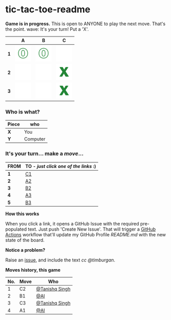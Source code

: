 # tic-tac-toe-readme

**Game is in progress.** This is open to ANYONE to play the next move. That's the point. wave: It's your turn! Put a 'X'.



||A|B|C|
|-|:-:|:-:|:-:|
|**1**|![](./images/green/0.png)|![](./images/green/0.png)|![](./images/green/blank.png)|
|**2**|![](./images/green/blank.png)|![](./images/green/blank.png)|![](./images/green/1.png)|
|**3**|![](./images/green/blank.png)|![](./images/green/blank.png)|![](./images/green/1.png)|


### **Who is what?**
|Piece|who|
|-|-|
|**X**|You|
|**Y**|Computer|


### **It's your turn... make a _move_...**

|FROM|TO - _just click one of the links_ :)|
|-|-|
|**1**|[C1](https://github.com/tanishq-singh-2301/tic-tac-toe-readme/issues/new?title=ttt%7move%7C1&body=Just+push+%27Submit+new+issue%27.+You+don%27t+need+to+do+anything+else.)|
|**2**|[A2](https://github.com/tanishq-singh-2301/tic-tac-toe-readme/issues/new?title=ttt%7move%7A2&body=Just+push+%27Submit+new+issue%27.+You+don%27t+need+to+do+anything+else.)|
|**3**|[B2](https://github.com/tanishq-singh-2301/tic-tac-toe-readme/issues/new?title=ttt%7move%7B2&body=Just+push+%27Submit+new+issue%27.+You+don%27t+need+to+do+anything+else.)|
|**4**|[A3](https://github.com/tanishq-singh-2301/tic-tac-toe-readme/issues/new?title=ttt%7move%7A3&body=Just+push+%27Submit+new+issue%27.+You+don%27t+need+to+do+anything+else.)|
|**5**|[B3](https://github.com/tanishq-singh-2301/tic-tac-toe-readme/issues/new?title=ttt%7move%7B3&body=Just+push+%27Submit+new+issue%27.+You+don%27t+need+to+do+anything+else.)|


**How this works**

When you click a link, it opens a GitHub Issue with the required pre-populated text. Just push 'Create New Issue'. That will trigger a [GitHub Actions](https://github.blog/2020-07-03-github-action-hero-casey-lee/) workflow that'll update my GitHub Profile _README.md_ with the new state of the board.


**Notice a problem?**

Raise an [issue](https://github.com/timburgan/timburgan/issues), and include the text _cc @timburgan_.


**Moves history, this game**

|No.|Move|Who|
|-|-|-|
|1|C2|[@Tanishq Singh](https://github.com/tanishq-singh-2301)|
|2|B1|[@AI](https://github.com/tanishq-singh-2301/tic-tac-toe-readme)|
|3|C3|[@Tanishq Singh](https://github.com/tanishq-singh-2301)|
|4|A1|[@AI](https://github.com/tanishq-singh-2301/tic-tac-toe-readme)|
